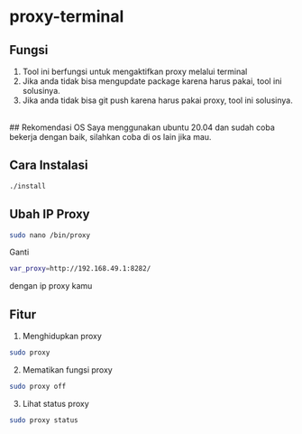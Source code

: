 # proxy-terminal
## Fungsi
1. Tool ini berfungsi untuk mengaktifkan proxy melalui terminal<br>
2. Jika anda tidak bisa mengupdate package karena harus pakai, tool ini solusinya. <br>
2. Jika anda tidak bisa git push karena harus pakai proxy, tool ini solusinya. <br>
<br>
## Rekomendasi OS
Saya menggunakan ubuntu 20.04 dan sudah coba bekerja dengan baik, silahkan coba di os lain jika mau.

## Cara Instalasi
```bash
./install
```

## Ubah IP Proxy
```bash
sudo nano /bin/proxy
```

Ganti
```bash
var_proxy=http://192.168.49.1:8282/
```

dengan ip proxy kamu


## Fitur
1. Menghidupkan proxy
```bash
sudo proxy
```

2. Mematikan fungsi proxy
```bash
sudo proxy off
```

3. Lihat status proxy
```bash
sudo proxy status
```
